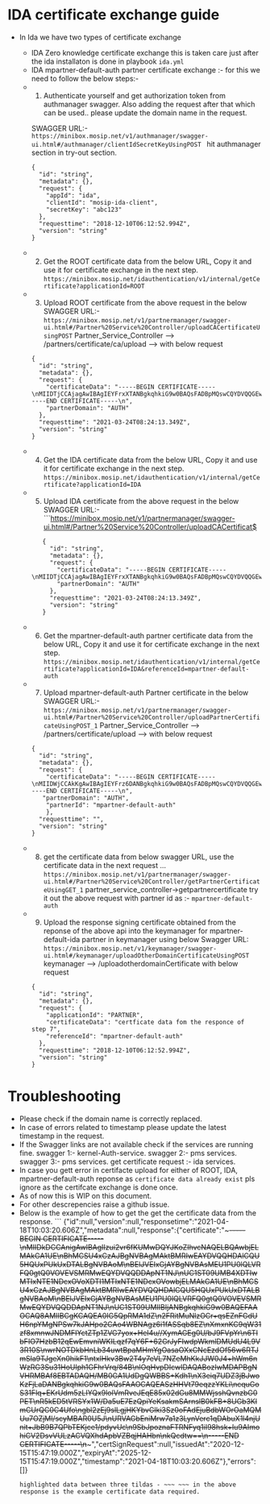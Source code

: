 # IDA certificate exchange guide 

- In Ida we have two types of certificate exchange
	- IDA Zero knowledge certificate exchange this is taken care just after the ida installaton is done in playbook ```ida.yml```
	- IDA mpartner-default-auth partner certificate exchange :- for this we need to follow the below steps:-

  * 1. Authenticate yourself and get authorization token from authmanager swagger. Also adding the request after that which can be used.. please update the domain name in the request.

	SWAGGER URL:- ```https://minibox.mosip.net/v1/authmanager/swagger-ui.html#/authmanager/clientIdSecretKeyUsingPOST ```  hit authmanager section in try-out section.
	```
	{
	  "id": "string",
	  "metadata": {},
	  "request": {
	    "appId": "ida",
	    "clientId": "mosip-ida-client",
	    "secretKey": "abc123"
	  },
	  "requesttime": "2018-12-10T06:12:52.994Z",
	  "version": "string"
	}
	```
  * 2. Get the ROOT certificate data from the below URL, Copy it and use it for certificate exchange in the next step.
	```https://minibox.mosip.net/idauthentication/v1/internal/getCertificate?applicationId=ROOT```

  * 3. Upload ROOT certificate from the above request in the below SWAGGER URL:- ```https://minibox.mosip.net/v1/partnermanager/swagger-ui.html#/Partner%20Service%20Controller/uploadCACertificateUsingPOST``` Partner_Service_Controller --> /partners/certificate/ca/upload --> with below request
	```
	{
	  "id": "string",
	  "metadata": {},
	  "request": {
	    "certificateData": "-----BEGIN CERTIFICATE-----\nMIIDTjCCAjagAwIBAgIEYFrxXTANBgkqhkiG9w0BAQsFADBpMQswCQYDVQQGEwJJ\nTjESMBAGA1UECAwJS2FybmF0YWthMRIwEAYDVQQHDAlCYW5nYWxvcmUxHjAcBgNV\nBAoMFW1wYXJ0bmVyLWRlZmF1bHQtYWJpczESMBAGA1UEAwwJYWJpcy1yb290MB4X\nDTIxMDMyNDA3NTkyNVoXDTIyMDMyNDA3NTkyNVowaTELMAkGA1UEBhMCSU4xEjAQ\nBgNVBAgMCUthcm5hdGFrYTESMBAGA1UEBwwJQmFuZ2Fsb3JlMR4wHAYDVQQKDBVt\ncGFydG5lci1kZWZhdWx0LWFiaXMxEjAQBgNVBAMMCWFiaXMtcm9vdDCCASIwDQYJ\nKoZIhvcNAQEBBQADggEPADCCAQoCggEBANkwlDzNZTBi1fBF4GU4qFAJ3S+Ca0Kf\ngfvg93rQlZ5LBTnZFwAxpCZtGHYb7vkqM9e7adYGC48EPWI0A+48QmF3Z6vSBXg9\nKckINa/vFCTEYrctMHS8CcBjWBf9agJq4+wWqNu8sYHD9pOzDf1uMbQJTI5VvgGx\nv890pZrXdIrR4MPTLB0rkl2sVOqbG7bts0Eqh8TO86126CDzoDrtBCj3RBP/j/dg\nBmz7LWFkG6/by+mXzdZcS46v7P/Q366WrDbMCCtjKIRAA0HQD3vdKT0V03Eiw/EU\nVxVh9sdbkO5h/T8VWI7ghEjr4PpJXPYWRbVlt6uPDpbX+yEiOWG/SsMCAwEAATAN\nBgkqhkiG9w0BAQsFAAOCAQEAEj42FlN8LnNPv3iWttydxm9kEJemyJdw8nPLCC4y\nxigXrcxPgNcoJiDBXLIAwhTmPK1hdn/BndAeUsX8mauuzf4V7Ydw1a999s8Vsj8S\nOLa8voXAE2sjdYZm0cYID0y/ak3+ZrKqCXP6bcmPOLz2plnGJB7TUQ+d8gZXsLA6\nCoopaJOlNM4jPNbX/k30vfFmyrXm2++5stErrSOix25J79DGdmJH896/pmGmB60/\nXGnpyESrVTbhTE+cx0gDHdq5T47qHcXM6CVuH/uYNy5iLCaBRzVQ043gFj3ioym1\nnZ60dsvdG8nEENBu9SzN3Mn24pz0BQ99Qn5ymsQwYAEeDQ==\n-----END CERTIFICATE-----\n",
	    "partnerDomain": "AUTH"
	  },
	  "requesttime": "2021-03-24T08:24:13.349Z",
	  "version": "string"
	}
	```
  * 4. Get the IDA certificate data from the below URL, Copy it and use it for certificate exchange in the next step.
        ```https://minibox.mosip.net/idauthentication/v1/internal/getCertificate?applicationId=IDA```

  * 5. Upload IDA certificate from the above request in the below SWAGGER URL:- ```https://minibox.mosip.net/v1/partnermanager/swagger-ui.html#/Partner%20Service%20Controller/uploadCACertificat$       
  	 ```
        {
          "id": "string",
          "metadata": {},
          "request": {
            "certificateData": "-----BEGIN CERTIFICATE-----\nMIIDTjCCAjagAwIBAgIEYFrxXTANBgkqhkiG9w0BAQsFADBpMQswCQYDVQQGEwJJ\nTjESMBAGA1UECAwJS2FybmF0YWthMRIwEAYDVQQHDA$
            "partnerDomain": "AUTH"
          },
          "requesttime": "2021-03-24T08:24:13.349Z",
          "version": "string"
        }
	```
  * 6. Get the mpartner-default-auth partner certificate data from the below URL, Copy it and use it for certificate exchange in the next step.
        ```https://minibox.mosip.net/idauthentication/v1/internal/getCertificate?applicationId=IDA&referenceId=mpartner-default-auth```


  * 7. Upload mpartner-default-auth Partner certificate in the below SWAGGER URL:- ```https://minibox.mosip.net/v1/partnermanager/swagger-ui.html#/Partner%20Service%20Controller/uploadPartnerCertificateUsingPOST_1``` Partner_Service_Controller --> /partners/certificate/upload --> with below request
	```
	{
	  "id": "string",
	  "metadata": {},
	  "request": {
	    "certificateData": "-----BEGIN CERTIFICATE-----\nMIIDWjCCAkKgAwIBAgIEYFrz6DANBgkqhkiG9w0BAQsFADBpMQswCQYDVQQGEwJJ\nTjESMBAGA1UECAwJS2FybmF0YWthMRIwEAYDVQQHDAlCYW5nYWxvcmUxHjAcBgNV\nBAoMFW1wYXJ0bmVyLWRlZmF1bHQtYWJpczESMBAGA1UEAwwJYWJpcy1yb290MB4X\nDTIxMDMyNDA4MTAxNloXDTIyMDMyNDA4MTAxNlowdTELMAkGA1UEBhMCSU4xEjAQ\nBgNVBAgMCUthcm5hdGFrYTESMBAGA1UEBwwJQmFuZ2Fsb3JlMR4wHAYDVQQKDBVt\ncGFydG5lci1kZWZhdWx0LWFiaXMxHjAcBgNVBAMMFW1wYXJ0bmVyLWRlZmF1bHQt\nYWJpczCCASIwDQYJKoZIhvcNAQEBBQADggEPADCCAQoCggEBAKuA8CuDIRQCUCl9\nyVh/dGOb/CiMnbcL/lsLq+VeYo51yyycj5kH2wuTlnXRZAOJklCvhAIJP68q799S\nW+aMr+pOLm4rCgMfPD30UVdcmza+dPfl7A3/YZ5UjALOqjVMmwcUxmh1k5yL9QRo\n1LNLCGkwd0hfgT35Y9sC0CDxD3aOesaz0oP9dkGETpcv8nMW4VxWHvOekup1gqAi\nEn1VBat6qVGjwBNKAVkq75Q8P477DyT+t9NRs9IW68ZQXvR+VQvofDNDk8PshXVQ\nMjesEgQHs7bIhTb6hAmGJsQM97yBAA6+EEGGqvLTZDDXjTAtdNZpjml0jaaMnURl\nzF+qh08CAwEAATANBgkqhkiG9w0BAQsFAAOCAQEAjdfHjKlrt7mV0MomYO7KkuCc\naCscPAN74UZaCMRE5pXixeQVctsWE/KI7KdmJwZWqZvQrb/AX4VwZu5A1zcDNOJ6\nB7UaDePCMBXRPcyUAAWWwr0AtV0JkEei3d2TbqiPXqlCM1fvvkKQqGZxa61CvSdN\nz2XmY9W09gbAgkMx3svv6MHpZlJuWY8OZVr0ID1hW+ajEoCf5Adv2Iwuogg/Hs9D\nlhhvYg4GzU/qWE9vFYO52UqtVPfrzQZTPBQE5Hrg0a32HBOwL3vu0ms2gf1lEt23\nEf/8TZA5kT/0bMYlB6heGjIKEC90tEv645jbkgJoCI+GgazTTe9wYHXmgz9oPw==\n-----END CERTIFICATE-----\n",
	   "partnerDomain": "AUTH",
	    "partnerId": "mpartner-default-auth"
	    },
	  "requesttime": "",
	  "version": "string"
	}

  * 8. get the certificate data from below swagger URL, use the certificate data in the next request ...
       ```https://minibox.mosip.net/v1/partnermanager/swagger-ui.html#/Partner%20Service%20Controller/getPartnerCertificateUsingGET_1```
       partner_service_controller->getpartnercertificate
      try it out the above request with partner id as :- `mpartner-default-auth`

  * 9. Upload the response signing certificate obtained from the reponse of the above api into the keymanager for mpartner-default-ida partner in keymanager using below Swagger URL: `https://minibox.mosip.net/v1/keymanager/swagger-ui.html#/keymanager/uploadOtherDomainCertificateUsingPOST`  keymanager --> /uploadotherdomainCertificate with below request
	```
	{
	  "id": "string",
	  "metadata": {},
	  "request": {
	    "applicationId": "PARTNER",
	    "certificateData": "certficate data fom the responce of step 7",
	    "referenceId": "mpartner-default-auth"
	  },
	  "requesttime": "2018-12-10T06:12:52.994Z",
	  "version": "string"
	}
	```

# Troubleshooting

- Please check if the domain name is correctly replaced.
- In case of errors related to timestamp please update the latest timestamp in the request.
- If the Swagger links are not available check if the services are running fine. 
	swagger 1:- kernel-Auth-service.
	swagger 2:- pms services.
	swagger 3:- pms services.
	get certificate request :- ida services.
- In case you gett error in certifacte upload for either of ROOT, IDA, mpartner-default-auth reponse as ```certificate data already exist``` pls ignore as the certifcate exchange is done once.
- As of now this is WIP on this document. 
- For other descrepencies raise a github issue.
- Below is the example of how to get the get the certificate data from the response.
        ```
	{"id":null,"version":null,"responsetime":"2021-04-18T10:03:20.606Z","metadata":null,"response":{"certificate":"~~~-----BEGIN CERTIFICATE-----\nMIIDkDCCAnigAwIBAgIIzui2vr6fKUMwDQYJKoZIhvcNAQELBQAwbjELMAkGA1UE\nBhMCSU4xCzAJBgNVBAgMAktBMRIwEAYDVQQHDAlCQU5HQUxPUkUxDTALBgNVBAoM\nBElJVEIxGjAYBgNVBAsMEU1PU0lQLVRFQ0gtQ0VOVEVSMRMwEQYDVQQDDApNT1NJ\nUC1ST09UMB4XDTIwMTIxNTE1NDcxOVoXDTI1MTIxNTE1NDcxOVowbjELMAkGA1UE\nBhMCSU4xCzAJBgNVBAgMAktBMRIwEAYDVQQHDAlCQU5HQUxPUkUxDTALBgNVBAoM\nBElJVEIxGjAYBgNVBAsMEU1PU0lQLVRFQ0gtQ0VOVEVSMRMwEQYDVQQDDApNT1NJ\nUC1ST09UMIIBIjANBgkqhkiG9w0BAQEFAAOCAQ8AMIIBCgKCAQEA0IG5QpRMA1dZ\n2FRitMuNlzOCr+qsEZnFGdUH6npYMgNPSw7kJAHpo2CAo4WBNAgz6i1fASSqb8EZ\nXmxnKC9qW31zf8xmnwJNDMFIYctZTp1ZVG7yox+HeI4u//XymAGEg0U/bJ9FVpYr\n6TIbFIO7HzbB12qEwEmvniWKILqzf7qY6F+62GrJyFIwdpWkmlDMUdU4L9V3R10S\nwrNOTDkbHnLb34uwtBpaMHmYgOasaOXxCNcEzdOf56w6RTJmSla9TJgeXn0hikF1\ntxlHkv3Bw2T4y7eVL7NZeMhKkJJW0J4+hWm6nWzRG3Su31HoUIph1GFhrVrq/84B\nlOqHvpDIcwIDAQABozIwMDAPBgNVHRMBAf8EBTADAQH/MB0GA1UdDgQWBBS+Kdh1\nX3eiq7UDZ3jBJwoKzFjLaDANBgkqhkiG9w0BAQsFAAOCAQEASzHHVt79eqzzYKLi\ncquGoS31Flq+EKrUdm5zLIYQx9lolVmRveJEqE85x02dGu8MMWjsshQvnzbG0PET\nR5kED5tVRSYx1W/Da5uE7EzQpiYeKsakmSArnslB0kFB+8UGb3KlmCUrQC0C4Ufo\ngbl2zEj9slLgjHKYbvGlki3Sz0oFAdEjuBdbWOrOaMQMUu7OZjMl/scyMBAR0U5J\nURVAGbEniMrw7a1z3LynVerc1qDAbuX1l4njUnit+JbB9B7QPbTEKjce1/pdyvUc\n9SbJpoznaFTRNFyq1iI98hsk+Iu9AImohiCV2DsvVULzACVQXhdApbVZBqjHAHbn\nkQcdtw==\n-----END CERTIFICATE-----\n~~~","certSignRequest":null,"issuedAt":"2020-12-15T15:47:19.000Z","expiryAt":"2025-12-15T15:47:19.000Z","timestamp":"2021-04-18T10:03:20.606Z"},"errors":[]}
	``` 
	highlighted data between three tildas - ~~~ ~~~ in the above response is the example certificate data required.
